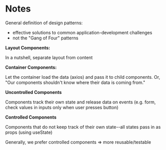 # Notes
General definition of design patterns:
- effective solutions to common application-development challenges 
- not the "Gang of Four" patterns 

**Layout Components:**

In a nutshell, separate layout from content

**Container Components:**

Let the container load the data (axios) and pass it to child components. Or, "Our components shouldn't know where their data is coming from."

**Uncontrolled Components**

Components track their own state and release data on events (e.g. form, check values in inputs only when user presses button)

**Controlled Components**

Components that do not keep track of their own state--all states pass in as props (using useState)

Generally, we prefer controlled components => more reusable/testable

